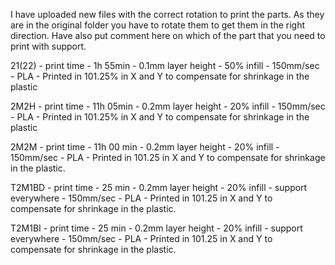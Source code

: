I have uploaded new files with the correct rotation to print the parts. As they are in the original folder you have to rotate them to get them in the right direction. Have also put comment here on which of the part that you need to print with support. 

21(22) - print time - 1h 55min - 0.1mm layer height - 50% infill - 150mm/sec - PLA - Printed in 101.25% in X and Y to compensate for shrinkage in the plastic

2M2H - print time - 11h 05min - 0.2mm layer height - 20% infill - 150mm/sec - PLA - Printed in 101.25% in X and Y to compensate for shrinkage in the plastic

2M2M - print time - 11h 00 min - 0.2mm layer height - 20% infill - 150mm/sec - PLA - Printed in 101.25 in X and Y to compensate for shrinkage in the plastic.

T2M1BD - print time - 25 min - 0.2mm layer height - 20% infill - support everywhere - 150mm/sec - PLA - Printed in 101.25 in X and Y to compensate for shrinkage in the plastic.

T2M1BI - print time - 25 min - 0.2mm layer height - 20% infill - support everywhere - 150mm/sec - PLA - Printed in 101.25 in X and Y to compensate for shrinkage in the plastic.
